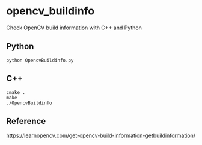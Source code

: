 # opencv_buildinfo
Check OpenCV build information with C++ and Python

## Python
```
python OpencvBuildinfo.py
```

## C++
```
cmake .
make
./OpencvBuildinfo
```

## Reference
https://learnopencv.com/get-opencv-build-information-getbuildinformation/
